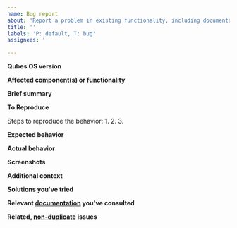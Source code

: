 ```yaml
---
name: Bug report
about: 'Report a problem in existing functionality, including documentation and infrastructure.'
title: ''
labels: 'P: default, T: bug'
assignees: ''

---
```


<!--(Before filing this report, please read: https://www.qubes-os.org/doc/reporting-bugs/)-->

**Qubes OS version**
<!--(The version of Qubes OS you're using (e.g., `R4.0`), available via the command `cat /etc/qubes-release` in a dom0 terminal.)-->



**Affected component(s) or functionality**
<!--(The component or functionality of Qubes OS that is not working as expected.)-->



**Brief summary**
<!--(A clear and concise summary of the bug.)-->



**To Reproduce**

Steps to reproduce the behavior:
1. 
2. 
3. 

**Expected behavior**
<!--(A clear and concise description of what you expected to happen.)-->



**Actual behavior**
<!--(What actually happened instead of what you expected to happen.)-->



**Screenshots**
<!--(If applicable, add screenshots to help explain your problem.)-->



**Additional context**
<!--(Add any other context about the problem here.)-->



**Solutions you've tried**
<!--(If applicable, any solutions or workarounds you've already tried.)-->



**Relevant [documentation](https://www.qubes-os.org/doc/) you've consulted**
<!--(A list of links to the Qubes documentation (or other relevant software documentation) pages you have already consulted.)-->



**Related, [non-duplicate](https://www.qubes-os.org/doc/reporting-bugs/#new-issues-should-not-be-duplicates-of-existing-issues) issues**
<!--(A list of links to other bug reports, feature requests, or tasks in the qubes-issues tracker (or "none" if you didn't find any). Do not describe any other unreported bugs, features, or tasks here.)-->



